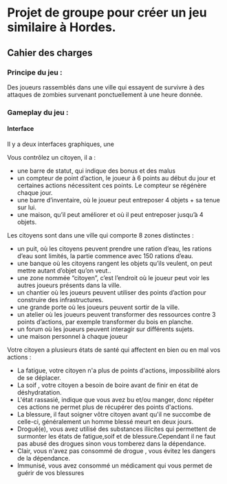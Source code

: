 <!DOCTYPE HTML>
<html>
  <body>
    <h1>Projet de groupe pour créer un jeu similaire à Hordes.</h1>
    <h2>Cahier des charges</h2>
    <h3>Principe du jeu :</h3>
    <p>Des joueurs rassemblés dans une ville qui essayent de survivre à des attaques de zombies survenant ponctuellement à une heure donnée.</p>
    <h3>Gameplay du jeu :</h3>
    <h4> Interface </h4>
    <p>Il y a deux interfaces graphiques, une 
    <p>Vous contrôlez un citoyen, il a :</p>
    <ul>
      <li>une barre de statut, qui indique des bonus et des malus</li>
      <li>un compteur de point d’action, le joueur à 6 points au début du jour et certaines actions nécessitent ces points. Le compteur se régénère chaque jour.</li>
      <li>une barre d’inventaire, où le joueur peut entreposer 4 objets + sa tenue sur lui.</li>
      <li>une maison, qu’il peut améliorer et où il peut entreposer jusqu’à 4 objets.</li>
    </ul>
    <p>Les citoyens sont dans une ville qui comporte 8 zones distinctes :</p>
    <ul>
      <li>un puit, où les citoyens peuvent prendre une ration d’eau, les rations d’eau sont limités, la partie commence avec 150 rations d’eau.</li>
      <li>une banque où les citoyens rangent les objets qu’ils veulent, on peut mettre autant d’objet qu’on veut..</li>
      <li>une zone nommée “citoyen”, c’est l’endroit où le joueur peut voir les autres joueurs présents dans la ville.</li>
      <li>un chantier où les joueurs peuvent utiliser des points d’action pour construire des infrastructures.</li>
      <li>une grande porte où les joueurs peuvent sortir de la ville.</li>
      <li>un atelier où les joueurs peuvent transformer des ressources contre 3 points d’actions, par exemple transformer du bois en planche.</li>
      <li>un forum où les joueurs peuvent interagir sur différents sujets.</li>
      <li>une maison personnel à chaque joueur</li>
    </ul>
    <p>Votre citoyen a plusieurs états de santé qui affectent en bien ou en mal vos actions :</p>
    <ul>
       <li>La fatigue, votre citoyen n'a plus de points d'actions, impossibilité alors de se déplacer.</li>
      <li>La soif , votre citoyen a besoin de boire avant de finir en état de déshydratation.</li>
      <li>L'état rassasié, indique que vous avez bu et/ou manger, donc répéter ces actions ne permet plus de récupérer des             points d'actions.</li>
       <li>La blessure, il faut soigner vôtre citoyen avant qu'il ne succombe de celle-ci, généralement un homme blessé meurt en deux jours.</li>
      <li>Drogué(e), vous avez utilisé des substances iliicites qui permettent de surmonter les états de fatigue,soif et de blessure.Cependant il ne faut pas abusé des drogues sinon vous tomberez dans la dépendance.</li>
      <li>Clair, vous n'avez pas consommé de drogue , vous évitez les dangers de la dépendance.</li>
      <li>Immunisé, vous avez consommé un médicament qui vous permet de guérir de vos blessures</li>
    </ul>
   
         
  <body>
<html>
